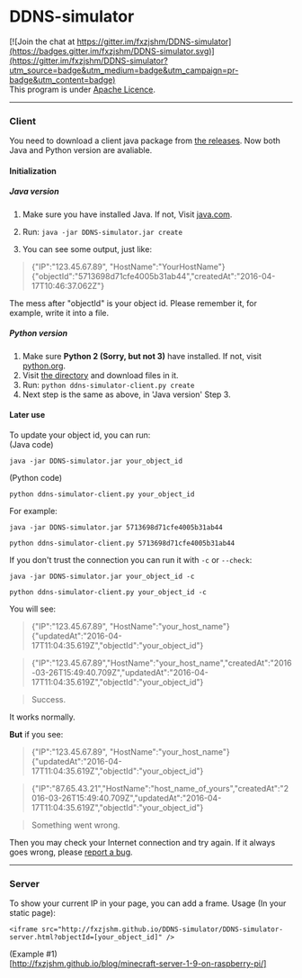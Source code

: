 # DDNS-simulator 

[![Join the chat at https://gitter.im/fxzjshm/DDNS-simulator](https://badges.gitter.im/fxzjshm/DDNS-simulator.svg)](https://gitter.im/fxzjshm/DDNS-simulator?utm_source=badge&utm_medium=badge&utm_campaign=pr-badge&utm_content=badge)  
This program is under [Apache Licence][1].

----------
### Client
You need to download a client java package from [the releases][2]. Now both Java and Python version are avaliable.
#### Initialization 
##### Java version
 1. Make sure you have installed Java. If not, Visit [java.com][3].
 2. Run: 
`java -jar DDNS-simulator.jar create`

 3. You can see some output, just like:

> {"IP":"123.45.67.89", "HostName":"YourHostName"}  
> {"objectId":"5713698d71cfe4005b31ab44","createdAt":"2016-04-17T10:46:37.062Z"}

The mess after "objectId" is your object id. Please remember it, for example, write it into a file.
##### Python version
 1. Make sure **Python 2 (Sorry, but not 3)** have installed. If not, visit [python.org][6].
 2. Visit [the directory][5] and download files in it.
 3. Run:
`python ddns-simulator-client.py create`
 4. Next step is the same as above, in 'Java version' Step 3.

#### Later use
To update your object id, you can run:  
(Java code)

    java -jar DDNS-simulator.jar your_object_id
(Python code)  

    python ddns-simulator-client.py your_object_id
For example:

    java -jar DDNS-simulator.jar 5713698d71cfe4005b31ab44

    python ddns-simulator-client.py 5713698d71cfe4005b31ab44
If you don't trust the connection you can run it with `-c` or `--check`:

    java -jar DDNS-simulator.jar your_object_id -c

    python ddns-simulator-client.py your_object_id -c
You will see:

> {"IP":"123.45.67.89", "HostName":"your_host_name"}  
{"updatedAt":"2016-04-17T11:04:35.619Z","objectId":"your_object_id"} 

>{"IP":"123.45.67.89","HostName":"your_host_name","createdAt":"2016-03-26T15:49:40.709Z","updatedAt":"2016-04-17T11:04:35.619Z","objectId":"your_object_id"}   

>Success.

It works normally.

**But** if you see:

> {"IP":"123.45.67.89", "HostName":"your_host_name"}  
{"updatedAt":"2016-04-17T11:04:35.619Z","objectId":"your_object_id"} 

>{"IP":"87.65.43.21","HostName":"host_name_of_yours","createdAt":"2016-03-26T15:49:40.709Z","updatedAt":"2016-04-17T11:04:35.619Z","objectId":"your_object_id"}     

>Something went wrong.

Then you may check your Internet connection and try again.
If it always goes wrong, please [report a bug][4].

----------
### Server
To show your current IP in your page, you can add a frame.
Usage (In your static page):

    <iframe src="http://fxzjshm.github.io/DDNS-simulator/DDNS-simulator-server.html?objectId=[your_object_id]" />

(Example #1)  
[http://fxzjshm.github.io/blog/minecraft-server-1-9-on-raspberry-pi/]

  [1]: http://www.apache.org/licenses/LICENSE-2.0
  [2]: https://github.com/fxzjshm/DDNS-simulator/releases/
  [3]: http://java.com/
  [4]: https://github.com/fxzjshm/DDNS-simulator/issues
  [5]: https://github.com/fxzjshm/DDNS-simulator/tree/master/client/python
  [6]: https://python.org/
  
